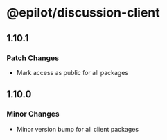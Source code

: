 # @epilot/discussion-client

## 1.10.1

### Patch Changes

- Mark access as public for all packages

## 1.10.0

### Minor Changes

- Minor version bump for all client packages
